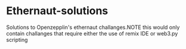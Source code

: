 # Ethernaut-solutions
Solutions to Openzepplin's ethernaut challanges.NOTE this would only contain challanges that require either the use of remix IDE or web3.py scripting

